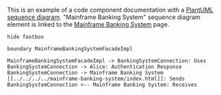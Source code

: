 This is an example of a code component documentation with a [PlantUML sequence diagram](https://plantuml.com/sequence-diagram).
"Mainframe Banking System" sequence diagram element is linked to the [Mainframe Banking System](../../../../mainframe-banking-system/index.html) page.

```uml
hide footbox

boundary MainframeBankingSystemFacadeImpl

MainframeBankingSystemFacadeImpl -> BankingSystemConnection: Uses
BankingSystemConnection -> Alice: Authentication Response
BankingSystemConnection -> Mainframe Banking System [[../../../../mainframe-banking-system/index.html]]: Sends
BankingSystemConnection <-- Mainframe Banking System: Receives
```

